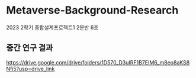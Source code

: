 # Metaverse-Background-Research
2023 2학기 종합설계프로젝트1 2분반 6조
## 중간 연구 결과
https://drive.google.com/drive/folders/1D570_D3uIRF1B7EIM6_m8eo8aKS8Nfi5?usp=drive_link
